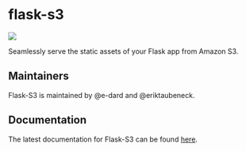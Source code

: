 flask-s3
========

![](https://api.travis-ci.org/e-dard/flask-s3.png)

Seamlessly serve the static assets of your Flask app from Amazon S3.

Maintainers
-----------

Flask-S3 is maintained by @e-dard and @eriktaubeneck.

Documentation
-------------
The latest documentation for Flask-S3 can be found [here](https://flask-s3.readthedocs.org/en/latest/).
